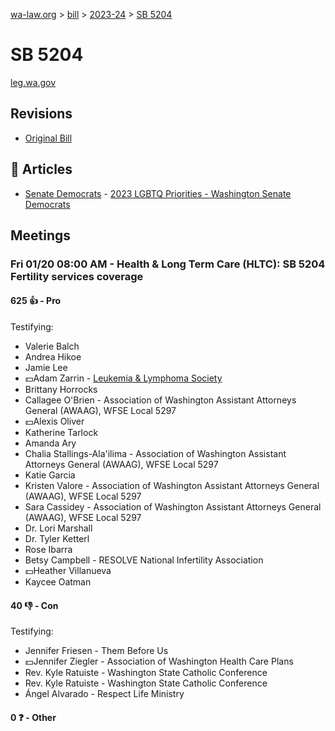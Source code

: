 [wa-law.org](/) > [bill](/bill/) > [2023-24](/bill/2023-24/) > [SB 5204](/bill/2023-24/sb/5204/)

# SB 5204
[leg.wa.gov](https://app.leg.wa.gov/billsummary?BillNumber=5204&Year=2023&Initiative=false)

## Revisions
* [Original Bill](1/)

## 📰 Articles
* [Senate Democrats](/org/senate_democrats/) - [2023 LGBTQ Priorities - Washington Senate Democrats](https://senatedemocrats.wa.gov/lgbtq2023priorities/#:~:text=Senate%20Bill%205204)

## Meetings
### Fri 01/20 08:00 AM - Health & Long Term Care (HLTC): SB 5204 Fertility services coverage
#### 625 👍 - Pro
Testifying:
* Valerie Balch
* Andrea Hikoe
* Jamie Lee
* 💵Adam Zarrin - [Leukemia & Lymphoma Society](/org/leukemia_&_lymphoma_society/)
* Brittany Horrocks
* Callagee O'Brien - Association of Washington Assistant Attorneys General (AWAAG), WFSE Local 5297
* 💵Alexis Oliver
* Katherine Tarlock
* Amanda Ary
* Chalia Stallings-Ala'ilima - Association of Washington Assistant Attorneys General (AWAAG), WFSE Local 5297
* Katie Garcia
* Kristen Valore - Association of Washington Assistant Attorneys General (AWAAG), WFSE Local 5297
* Sara Cassidey - Association of Washington Assistant Attorneys General (AWAAG), WFSE Local 5297
* Dr. Lori Marshall
* Dr. Tyler Ketterl
* Rose Ibarra
* Betsy Campbell - RESOLVE National Infertility Association
* 💵Heather Villanueva
* Kaycee Oatman

#### 40 👎 - Con
Testifying:
* Jennifer Friesen - Them Before Us
* 💵Jennifer Ziegler - Association of Washington Health Care Plans
* Rev. Kyle Ratuiste - Washington State Catholic Conference
* Rev. Kyle Ratuiste - Washington State Catholic Conference
* Ángel Alvarado - Respect Life Ministry

#### 0 ❓ - Other
